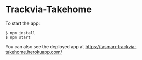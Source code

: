 # Trackvia-Takehome

To start the app:
```
$ npm install
$ npm start

```

You can also see the deployed app at https://tasman-trackvia-takehome.herokuapp.com/
